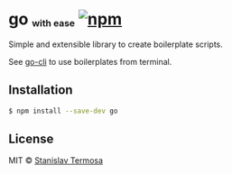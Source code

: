 # go <sub><sup><sub>with ease</sub></sup></sub> [![npm](https://img.shields.io/npm/v/go.svg?style=flat-square)](https://www.npmjs.com/package/go)

Simple and extensible library to create boilerplate scripts.

See [go-cli](https://www.npmjs.com/package/go-cli) to use boilerplates from terminal.

## Installation

```bash
$ npm install --save-dev go
```

## License

MIT © [Stanislav Termosa](https://github.com/termosa)

